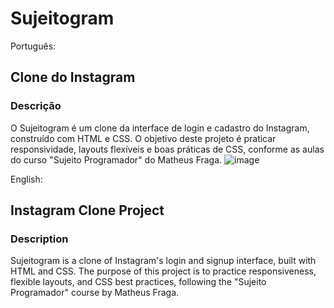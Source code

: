 # Sujeitogram

Português:
## Clone do Instagram 
### Descrição 

O Sujeitogram é um clone da interface de login e cadastro do Instagram, construído com HTML e CSS. O objetivo deste projeto é praticar responsividade, layouts flexíveis e boas práticas de CSS, conforme as aulas do curso "Sujeito Programador" do Matheus Fraga.
![image](https://github.com/user-attachments/assets/afe52b76-5055-43e7-b7ba-b998ff4b4d4e)

English:
## Instagram Clone Project
### Description

Sujeitogram is a clone of Instagram's login and signup interface, built with HTML and CSS. The purpose of this project is to practice responsiveness, flexible layouts, and CSS best practices, following the "Sujeito Programador" course by Matheus Fraga.

